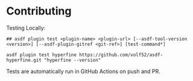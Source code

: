 # Contributing

Testing Locally:

```shell
## asdf plugin test <plugin-name> <plugin-url> [--asdf-tool-version <version>] [--asdf-plugin-gitref <git-ref>] [test-command*]

asdf plugin test hyperfine https://github.com/volf52/asdf-hyperfine.git "hyperfine --version"
```

Tests are automatically run in GitHub Actions on push and PR.
